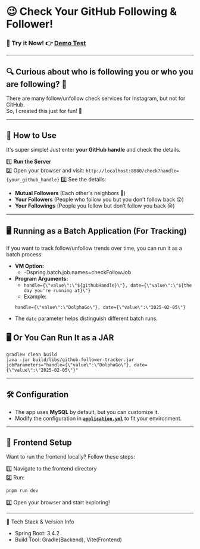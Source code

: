 # 😉 Check Your GitHub Following & Follower!

### 🎯 Try it Now! 👉 [Demo Test](http://dolphago.ga)

---

## 🔍 Curious about who is following you or who you are following? 🤔

There are many follow/unfollow check services for Instagram, but not for GitHub.  
So, I created this just for fun! 🎉

---

## 🚀 How to Use
It's super simple! Just enter **your GitHub handle** and check the details.

1️⃣ **Run the Server**  
2️⃣ Open your browser and visit: `http://localhost:8080/check?handle={your_github_handle}`
3️⃣ See the details:
- **Mutual Followers** (Each other's neighbors 👥)
- **Your Followers** (People who follow you but you don’t follow back 😲)
- **Your Followings** (People you follow but don’t follow you back 😢)

---

## 🖥️ Running as a Batch Application (For Tracking)
If you want to track follow/unfollow trends over time, you can run it as a batch process:

- **VM Option:**
  - -Dspring.batch.job.names=checkFollowJob
- **Program Arguments:**
  - `handle={\"value\":\"${githubHandle}\"}, date={\"value\":\"${the day you're running at}\"}`
  - Example:
  ```
  handle={\"value\":\"DolphaGo\"}, date={\"value\":\"2025-02-05\"}
  ```
- The `date` parameter helps distinguish different batch runs.


## 🖥️ Or You Can Run It as a JAR

```shell
gradlew clean build
java -jar build/libs/github-follower-tracker.jar jobParameters="handle={\"value\":\"DolphaGo\"}, date={\"value\":\"2025-02-05\"}"
```
---

## 🛠️ Configuration
- The app uses **MySQL** by default, but you can customize it.
- Modify the configuration in **[`application.yml`](/src/main/resources/application.yml)** to fit your environment.

---

## 🎨 Frontend Setup
Want to run the frontend locally? Follow these steps:

1️⃣ Navigate to the frontend directory  
2️⃣ Run:
 ```sh
 pnpm run dev
```

3️⃣ Open your browser and start exploring!

---

📌 Tech Stack & Version Info 
- Spring Boot: 3.4.2 
- Build Tool: Gradle(Backend), Vite(Frontend)